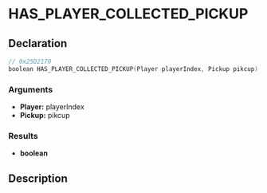 # HAS_PLAYER_COLLECTED_PICKUP

## Declaration
```cpp
// 0x25D2170
boolean HAS_PLAYER_COLLECTED_PICKUP(Player playerIndex, Pickup pikcup);
```

### Arguments
- **Player:** playerIndex
- **Pickup:** pikcup

### Results
- **boolean**

## Description
